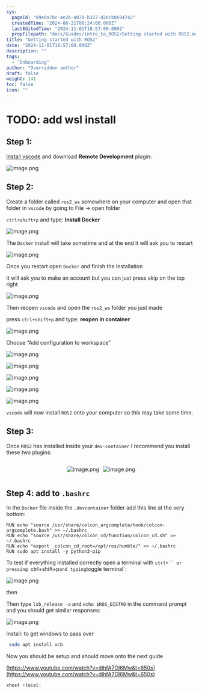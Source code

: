 ```yaml
---
sys:
  pageId: "89e0a78c-4e2b-4070-b327-d28cb0694742"
  createdTime: "2024-08-21T00:24:00.000Z"
  lastEditedTime: "2024-11-01T18:57:00.000Z"
  propFilepath: "docs/Guides/intro_to_ROS2/Getting started with ROS2.md"
title: "Getting started with ROS2"
date: "2024-11-01T18:57:00.000Z"
description: ""
tags:
  - "Onboarding"
author: "Overridden author"
draft: false
weight: 141
toc: false
icon: ""
---
```


# TODO: add wsl install

## Step 1:

[Install vscode](https://code.visualstudio.com/download) and download **Remote Development** plugin:

![image.png](https://prod-files-secure.s3.us-west-2.amazonaws.com/d518164a-d88e-44d1-a4ee-3adb3bd8bce0/efb52993-1881-4a40-b95e-6f020334f022/image.png?X-Amz-Algorithm=AWS4-HMAC-SHA256&X-Amz-Content-Sha256=UNSIGNED-PAYLOAD&X-Amz-Credential=ASIAZI2LB466WV3IMSNG%2F20250222%2Fus-west-2%2Fs3%2Faws4_request&X-Amz-Date=20250222T090709Z&X-Amz-Expires=3600&X-Amz-Security-Token=IQoJb3JpZ2luX2VjEL7%2F%2F%2F%2F%2F%2F%2F%2F%2F%2FwEaCXVzLXdlc3QtMiJIMEYCIQCfNThh47IR23s8%2B%2BW4uQyu9BEy%2F%2FeapZ32HJAWUdAQwQIhAKEChmNq3kKAwAkRy1vsbN2Z267%2F4p%2F4JywfMfSUWE1rKogECOf%2F%2F%2F%2F%2F%2F%2F%2F%2F%2FwEQABoMNjM3NDIzMTgzODA1IgwLI1%2F7aLO0w98dDHQq3AMZo1eAVSx3UzQcOM4hGxQyil8UFuzfba5NsE62K94ockgvIqE%2Bl3QQke0MTLf%2FAPbENYQ4Gd09Z4RgRNfLhAO%2FIJN7QjZsXSCk7%2B3tJNJyVxQdVSA7AgcTbYutroQFT8lw6OS4m%2FQcu84cTTD69O%2B2wtD53aKQmjpYXaq0dqTIJw1UGlrVJpulWIv3EzPXCMtIVkM4yBfs8eEtHxhlsRT%2B%2Fd0WBSKwYFCUkDGr9xig4SOcSNplVxk2YJI4mnntfKOLjOWk9WAN5O6c7WjE3wPYjdYC1BzdC%2FJG0zG7I%2FcXxvSpC%2FfsLPfunw9VomuYDHyd3UVblzCVfqShK44O2iFoc1mgQj%2BWEA%2Fpr8CLL5HxuArMyRrgmdtATeTr952SJZBnw9aG3JBrUrauxL1OAiUF3FQFmiTBMnkPMoweOh0UgB%2BuhiLph7dDm1ctYRk%2BDJ1ziekDrPMyeLq1RpBecnubFYioxpDCmH4tttwDrX9Jp4WPwjp1HP2tHAqR0CqOWJodC6QtbFiS3akpcH4NJ3bRoP1bpDVtij%2FTcliFNsJy6AhcGUVkVRcIJ7TtKRxpwM7Ov2bPaL3Zdbh332sG6jsRpA6BDSH%2FVOC1O6Ot5gGDWoZFZDGt58FvbB%2FY7zCSx%2BW9BjqkAQbJN9c6miTRATpXxAGKw%2BC7%2BQjfMwNH42qMFayZ7pIGHWRirZjEhiakE8OXo%2BItRydUe%2FPvcDjlTBG4bonO1J%2FfyhAAmpgMUrNyMTQTMMcRHyBFTX88u6VTtdAGIy7x9sMY1t4ecOG4jbtLtzU6FmsV03zP8rjakiKFdgnBWD8Ikx4KEwy5qC431ytVa%2FJQU2cdLWHTvGG%2FZ3c6Uxcj25QysSpb&X-Amz-Signature=f7acd7beb8903a985d7875783c11797d7fa9892d2a084f60c1917f92750483c8&X-Amz-SignedHeaders=host&x-id=GetObject)

## Step 2:

Create a folder called `ros2_ws` somewhere on your computer and open that folder in `vscode` by going to File → open folder 

`ctrl+shift+p` and type: **Install Docker**

![image.png](https://prod-files-secure.s3.us-west-2.amazonaws.com/d518164a-d88e-44d1-a4ee-3adb3bd8bce0/2269dc0e-1cd5-47ff-bceb-c04ad9b2eab0/image.png?X-Amz-Algorithm=AWS4-HMAC-SHA256&X-Amz-Content-Sha256=UNSIGNED-PAYLOAD&X-Amz-Credential=ASIAZI2LB466WV3IMSNG%2F20250222%2Fus-west-2%2Fs3%2Faws4_request&X-Amz-Date=20250222T090709Z&X-Amz-Expires=3600&X-Amz-Security-Token=IQoJb3JpZ2luX2VjEL7%2F%2F%2F%2F%2F%2F%2F%2F%2F%2FwEaCXVzLXdlc3QtMiJIMEYCIQCfNThh47IR23s8%2B%2BW4uQyu9BEy%2F%2FeapZ32HJAWUdAQwQIhAKEChmNq3kKAwAkRy1vsbN2Z267%2F4p%2F4JywfMfSUWE1rKogECOf%2F%2F%2F%2F%2F%2F%2F%2F%2F%2FwEQABoMNjM3NDIzMTgzODA1IgwLI1%2F7aLO0w98dDHQq3AMZo1eAVSx3UzQcOM4hGxQyil8UFuzfba5NsE62K94ockgvIqE%2Bl3QQke0MTLf%2FAPbENYQ4Gd09Z4RgRNfLhAO%2FIJN7QjZsXSCk7%2B3tJNJyVxQdVSA7AgcTbYutroQFT8lw6OS4m%2FQcu84cTTD69O%2B2wtD53aKQmjpYXaq0dqTIJw1UGlrVJpulWIv3EzPXCMtIVkM4yBfs8eEtHxhlsRT%2B%2Fd0WBSKwYFCUkDGr9xig4SOcSNplVxk2YJI4mnntfKOLjOWk9WAN5O6c7WjE3wPYjdYC1BzdC%2FJG0zG7I%2FcXxvSpC%2FfsLPfunw9VomuYDHyd3UVblzCVfqShK44O2iFoc1mgQj%2BWEA%2Fpr8CLL5HxuArMyRrgmdtATeTr952SJZBnw9aG3JBrUrauxL1OAiUF3FQFmiTBMnkPMoweOh0UgB%2BuhiLph7dDm1ctYRk%2BDJ1ziekDrPMyeLq1RpBecnubFYioxpDCmH4tttwDrX9Jp4WPwjp1HP2tHAqR0CqOWJodC6QtbFiS3akpcH4NJ3bRoP1bpDVtij%2FTcliFNsJy6AhcGUVkVRcIJ7TtKRxpwM7Ov2bPaL3Zdbh332sG6jsRpA6BDSH%2FVOC1O6Ot5gGDWoZFZDGt58FvbB%2FY7zCSx%2BW9BjqkAQbJN9c6miTRATpXxAGKw%2BC7%2BQjfMwNH42qMFayZ7pIGHWRirZjEhiakE8OXo%2BItRydUe%2FPvcDjlTBG4bonO1J%2FfyhAAmpgMUrNyMTQTMMcRHyBFTX88u6VTtdAGIy7x9sMY1t4ecOG4jbtLtzU6FmsV03zP8rjakiKFdgnBWD8Ikx4KEwy5qC431ytVa%2FJQU2cdLWHTvGG%2FZ3c6Uxcj25QysSpb&X-Amz-Signature=69179225d7125788fbf0415cdc42a56045e70bbc083fed3efdfeba20a41f604c&X-Amz-SignedHeaders=host&x-id=GetObject)

The `Docker` install will take sometime and at the end it will ask you to restart

![image.png](https://prod-files-secure.s3.us-west-2.amazonaws.com/d518164a-d88e-44d1-a4ee-3adb3bd8bce0/ed233f78-be33-4b1f-b89c-9c346c0e961e/image.png?X-Amz-Algorithm=AWS4-HMAC-SHA256&X-Amz-Content-Sha256=UNSIGNED-PAYLOAD&X-Amz-Credential=ASIAZI2LB466WV3IMSNG%2F20250222%2Fus-west-2%2Fs3%2Faws4_request&X-Amz-Date=20250222T090709Z&X-Amz-Expires=3600&X-Amz-Security-Token=IQoJb3JpZ2luX2VjEL7%2F%2F%2F%2F%2F%2F%2F%2F%2F%2FwEaCXVzLXdlc3QtMiJIMEYCIQCfNThh47IR23s8%2B%2BW4uQyu9BEy%2F%2FeapZ32HJAWUdAQwQIhAKEChmNq3kKAwAkRy1vsbN2Z267%2F4p%2F4JywfMfSUWE1rKogECOf%2F%2F%2F%2F%2F%2F%2F%2F%2F%2FwEQABoMNjM3NDIzMTgzODA1IgwLI1%2F7aLO0w98dDHQq3AMZo1eAVSx3UzQcOM4hGxQyil8UFuzfba5NsE62K94ockgvIqE%2Bl3QQke0MTLf%2FAPbENYQ4Gd09Z4RgRNfLhAO%2FIJN7QjZsXSCk7%2B3tJNJyVxQdVSA7AgcTbYutroQFT8lw6OS4m%2FQcu84cTTD69O%2B2wtD53aKQmjpYXaq0dqTIJw1UGlrVJpulWIv3EzPXCMtIVkM4yBfs8eEtHxhlsRT%2B%2Fd0WBSKwYFCUkDGr9xig4SOcSNplVxk2YJI4mnntfKOLjOWk9WAN5O6c7WjE3wPYjdYC1BzdC%2FJG0zG7I%2FcXxvSpC%2FfsLPfunw9VomuYDHyd3UVblzCVfqShK44O2iFoc1mgQj%2BWEA%2Fpr8CLL5HxuArMyRrgmdtATeTr952SJZBnw9aG3JBrUrauxL1OAiUF3FQFmiTBMnkPMoweOh0UgB%2BuhiLph7dDm1ctYRk%2BDJ1ziekDrPMyeLq1RpBecnubFYioxpDCmH4tttwDrX9Jp4WPwjp1HP2tHAqR0CqOWJodC6QtbFiS3akpcH4NJ3bRoP1bpDVtij%2FTcliFNsJy6AhcGUVkVRcIJ7TtKRxpwM7Ov2bPaL3Zdbh332sG6jsRpA6BDSH%2FVOC1O6Ot5gGDWoZFZDGt58FvbB%2FY7zCSx%2BW9BjqkAQbJN9c6miTRATpXxAGKw%2BC7%2BQjfMwNH42qMFayZ7pIGHWRirZjEhiakE8OXo%2BItRydUe%2FPvcDjlTBG4bonO1J%2FfyhAAmpgMUrNyMTQTMMcRHyBFTX88u6VTtdAGIy7x9sMY1t4ecOG4jbtLtzU6FmsV03zP8rjakiKFdgnBWD8Ikx4KEwy5qC431ytVa%2FJQU2cdLWHTvGG%2FZ3c6Uxcj25QysSpb&X-Amz-Signature=71314df6ffda93b1b4e8bf2bf29582a807e23ee0a597d40014636ff64cab1c87&X-Amz-SignedHeaders=host&x-id=GetObject)

Once you restart open `Docker` and finish the installation

It will ask you to make an account but you can just press skip on the top right

![image.png](https://prod-files-secure.s3.us-west-2.amazonaws.com/d518164a-d88e-44d1-a4ee-3adb3bd8bce0/21010ad9-1659-4fd9-9f59-9932a09b2a3d/image.png?X-Amz-Algorithm=AWS4-HMAC-SHA256&X-Amz-Content-Sha256=UNSIGNED-PAYLOAD&X-Amz-Credential=ASIAZI2LB466WV3IMSNG%2F20250222%2Fus-west-2%2Fs3%2Faws4_request&X-Amz-Date=20250222T090709Z&X-Amz-Expires=3600&X-Amz-Security-Token=IQoJb3JpZ2luX2VjEL7%2F%2F%2F%2F%2F%2F%2F%2F%2F%2FwEaCXVzLXdlc3QtMiJIMEYCIQCfNThh47IR23s8%2B%2BW4uQyu9BEy%2F%2FeapZ32HJAWUdAQwQIhAKEChmNq3kKAwAkRy1vsbN2Z267%2F4p%2F4JywfMfSUWE1rKogECOf%2F%2F%2F%2F%2F%2F%2F%2F%2F%2FwEQABoMNjM3NDIzMTgzODA1IgwLI1%2F7aLO0w98dDHQq3AMZo1eAVSx3UzQcOM4hGxQyil8UFuzfba5NsE62K94ockgvIqE%2Bl3QQke0MTLf%2FAPbENYQ4Gd09Z4RgRNfLhAO%2FIJN7QjZsXSCk7%2B3tJNJyVxQdVSA7AgcTbYutroQFT8lw6OS4m%2FQcu84cTTD69O%2B2wtD53aKQmjpYXaq0dqTIJw1UGlrVJpulWIv3EzPXCMtIVkM4yBfs8eEtHxhlsRT%2B%2Fd0WBSKwYFCUkDGr9xig4SOcSNplVxk2YJI4mnntfKOLjOWk9WAN5O6c7WjE3wPYjdYC1BzdC%2FJG0zG7I%2FcXxvSpC%2FfsLPfunw9VomuYDHyd3UVblzCVfqShK44O2iFoc1mgQj%2BWEA%2Fpr8CLL5HxuArMyRrgmdtATeTr952SJZBnw9aG3JBrUrauxL1OAiUF3FQFmiTBMnkPMoweOh0UgB%2BuhiLph7dDm1ctYRk%2BDJ1ziekDrPMyeLq1RpBecnubFYioxpDCmH4tttwDrX9Jp4WPwjp1HP2tHAqR0CqOWJodC6QtbFiS3akpcH4NJ3bRoP1bpDVtij%2FTcliFNsJy6AhcGUVkVRcIJ7TtKRxpwM7Ov2bPaL3Zdbh332sG6jsRpA6BDSH%2FVOC1O6Ot5gGDWoZFZDGt58FvbB%2FY7zCSx%2BW9BjqkAQbJN9c6miTRATpXxAGKw%2BC7%2BQjfMwNH42qMFayZ7pIGHWRirZjEhiakE8OXo%2BItRydUe%2FPvcDjlTBG4bonO1J%2FfyhAAmpgMUrNyMTQTMMcRHyBFTX88u6VTtdAGIy7x9sMY1t4ecOG4jbtLtzU6FmsV03zP8rjakiKFdgnBWD8Ikx4KEwy5qC431ytVa%2FJQU2cdLWHTvGG%2FZ3c6Uxcj25QysSpb&X-Amz-Signature=39ff3aff542f7f680a8a6863dee0ecca4a2b16afb6973403d30b4c720be98ca1&X-Amz-SignedHeaders=host&x-id=GetObject)

Then reopen `vscode` and open the `ros2_ws` folder you just made

press `ctrl+shift+p` and type: **reopen in container**

![image.png](https://prod-files-secure.s3.us-west-2.amazonaws.com/d518164a-d88e-44d1-a4ee-3adb3bd8bce0/4e93b8c2-41ad-488c-8095-c74205196118/image.png?X-Amz-Algorithm=AWS4-HMAC-SHA256&X-Amz-Content-Sha256=UNSIGNED-PAYLOAD&X-Amz-Credential=ASIAZI2LB466WV3IMSNG%2F20250222%2Fus-west-2%2Fs3%2Faws4_request&X-Amz-Date=20250222T090709Z&X-Amz-Expires=3600&X-Amz-Security-Token=IQoJb3JpZ2luX2VjEL7%2F%2F%2F%2F%2F%2F%2F%2F%2F%2FwEaCXVzLXdlc3QtMiJIMEYCIQCfNThh47IR23s8%2B%2BW4uQyu9BEy%2F%2FeapZ32HJAWUdAQwQIhAKEChmNq3kKAwAkRy1vsbN2Z267%2F4p%2F4JywfMfSUWE1rKogECOf%2F%2F%2F%2F%2F%2F%2F%2F%2F%2FwEQABoMNjM3NDIzMTgzODA1IgwLI1%2F7aLO0w98dDHQq3AMZo1eAVSx3UzQcOM4hGxQyil8UFuzfba5NsE62K94ockgvIqE%2Bl3QQke0MTLf%2FAPbENYQ4Gd09Z4RgRNfLhAO%2FIJN7QjZsXSCk7%2B3tJNJyVxQdVSA7AgcTbYutroQFT8lw6OS4m%2FQcu84cTTD69O%2B2wtD53aKQmjpYXaq0dqTIJw1UGlrVJpulWIv3EzPXCMtIVkM4yBfs8eEtHxhlsRT%2B%2Fd0WBSKwYFCUkDGr9xig4SOcSNplVxk2YJI4mnntfKOLjOWk9WAN5O6c7WjE3wPYjdYC1BzdC%2FJG0zG7I%2FcXxvSpC%2FfsLPfunw9VomuYDHyd3UVblzCVfqShK44O2iFoc1mgQj%2BWEA%2Fpr8CLL5HxuArMyRrgmdtATeTr952SJZBnw9aG3JBrUrauxL1OAiUF3FQFmiTBMnkPMoweOh0UgB%2BuhiLph7dDm1ctYRk%2BDJ1ziekDrPMyeLq1RpBecnubFYioxpDCmH4tttwDrX9Jp4WPwjp1HP2tHAqR0CqOWJodC6QtbFiS3akpcH4NJ3bRoP1bpDVtij%2FTcliFNsJy6AhcGUVkVRcIJ7TtKRxpwM7Ov2bPaL3Zdbh332sG6jsRpA6BDSH%2FVOC1O6Ot5gGDWoZFZDGt58FvbB%2FY7zCSx%2BW9BjqkAQbJN9c6miTRATpXxAGKw%2BC7%2BQjfMwNH42qMFayZ7pIGHWRirZjEhiakE8OXo%2BItRydUe%2FPvcDjlTBG4bonO1J%2FfyhAAmpgMUrNyMTQTMMcRHyBFTX88u6VTtdAGIy7x9sMY1t4ecOG4jbtLtzU6FmsV03zP8rjakiKFdgnBWD8Ikx4KEwy5qC431ytVa%2FJQU2cdLWHTvGG%2FZ3c6Uxcj25QysSpb&X-Amz-Signature=d62ccd18a6d86453f624f600f2c46c9a331dc21031767447a12c2165994892a2&X-Amz-SignedHeaders=host&x-id=GetObject)

Choose “Add configuration to workspace”

![image.png](https://prod-files-secure.s3.us-west-2.amazonaws.com/d518164a-d88e-44d1-a4ee-3adb3bd8bce0/9560b282-5060-4989-ba37-97e7b2c22476/image.png?X-Amz-Algorithm=AWS4-HMAC-SHA256&X-Amz-Content-Sha256=UNSIGNED-PAYLOAD&X-Amz-Credential=ASIAZI2LB466WV3IMSNG%2F20250222%2Fus-west-2%2Fs3%2Faws4_request&X-Amz-Date=20250222T090709Z&X-Amz-Expires=3600&X-Amz-Security-Token=IQoJb3JpZ2luX2VjEL7%2F%2F%2F%2F%2F%2F%2F%2F%2F%2FwEaCXVzLXdlc3QtMiJIMEYCIQCfNThh47IR23s8%2B%2BW4uQyu9BEy%2F%2FeapZ32HJAWUdAQwQIhAKEChmNq3kKAwAkRy1vsbN2Z267%2F4p%2F4JywfMfSUWE1rKogECOf%2F%2F%2F%2F%2F%2F%2F%2F%2F%2FwEQABoMNjM3NDIzMTgzODA1IgwLI1%2F7aLO0w98dDHQq3AMZo1eAVSx3UzQcOM4hGxQyil8UFuzfba5NsE62K94ockgvIqE%2Bl3QQke0MTLf%2FAPbENYQ4Gd09Z4RgRNfLhAO%2FIJN7QjZsXSCk7%2B3tJNJyVxQdVSA7AgcTbYutroQFT8lw6OS4m%2FQcu84cTTD69O%2B2wtD53aKQmjpYXaq0dqTIJw1UGlrVJpulWIv3EzPXCMtIVkM4yBfs8eEtHxhlsRT%2B%2Fd0WBSKwYFCUkDGr9xig4SOcSNplVxk2YJI4mnntfKOLjOWk9WAN5O6c7WjE3wPYjdYC1BzdC%2FJG0zG7I%2FcXxvSpC%2FfsLPfunw9VomuYDHyd3UVblzCVfqShK44O2iFoc1mgQj%2BWEA%2Fpr8CLL5HxuArMyRrgmdtATeTr952SJZBnw9aG3JBrUrauxL1OAiUF3FQFmiTBMnkPMoweOh0UgB%2BuhiLph7dDm1ctYRk%2BDJ1ziekDrPMyeLq1RpBecnubFYioxpDCmH4tttwDrX9Jp4WPwjp1HP2tHAqR0CqOWJodC6QtbFiS3akpcH4NJ3bRoP1bpDVtij%2FTcliFNsJy6AhcGUVkVRcIJ7TtKRxpwM7Ov2bPaL3Zdbh332sG6jsRpA6BDSH%2FVOC1O6Ot5gGDWoZFZDGt58FvbB%2FY7zCSx%2BW9BjqkAQbJN9c6miTRATpXxAGKw%2BC7%2BQjfMwNH42qMFayZ7pIGHWRirZjEhiakE8OXo%2BItRydUe%2FPvcDjlTBG4bonO1J%2FfyhAAmpgMUrNyMTQTMMcRHyBFTX88u6VTtdAGIy7x9sMY1t4ecOG4jbtLtzU6FmsV03zP8rjakiKFdgnBWD8Ikx4KEwy5qC431ytVa%2FJQU2cdLWHTvGG%2FZ3c6Uxcj25QysSpb&X-Amz-Signature=b55d95788906bf211b4aa1a69b82afd9b29f31abb703e5d4bcbb1beeb01fa46a&X-Amz-SignedHeaders=host&x-id=GetObject)

![image.png](https://prod-files-secure.s3.us-west-2.amazonaws.com/d518164a-d88e-44d1-a4ee-3adb3bd8bce0/2ee63f81-886b-48e8-a553-dc6e5eac99e4/image.png?X-Amz-Algorithm=AWS4-HMAC-SHA256&X-Amz-Content-Sha256=UNSIGNED-PAYLOAD&X-Amz-Credential=ASIAZI2LB466WV3IMSNG%2F20250222%2Fus-west-2%2Fs3%2Faws4_request&X-Amz-Date=20250222T090709Z&X-Amz-Expires=3600&X-Amz-Security-Token=IQoJb3JpZ2luX2VjEL7%2F%2F%2F%2F%2F%2F%2F%2F%2F%2FwEaCXVzLXdlc3QtMiJIMEYCIQCfNThh47IR23s8%2B%2BW4uQyu9BEy%2F%2FeapZ32HJAWUdAQwQIhAKEChmNq3kKAwAkRy1vsbN2Z267%2F4p%2F4JywfMfSUWE1rKogECOf%2F%2F%2F%2F%2F%2F%2F%2F%2F%2FwEQABoMNjM3NDIzMTgzODA1IgwLI1%2F7aLO0w98dDHQq3AMZo1eAVSx3UzQcOM4hGxQyil8UFuzfba5NsE62K94ockgvIqE%2Bl3QQke0MTLf%2FAPbENYQ4Gd09Z4RgRNfLhAO%2FIJN7QjZsXSCk7%2B3tJNJyVxQdVSA7AgcTbYutroQFT8lw6OS4m%2FQcu84cTTD69O%2B2wtD53aKQmjpYXaq0dqTIJw1UGlrVJpulWIv3EzPXCMtIVkM4yBfs8eEtHxhlsRT%2B%2Fd0WBSKwYFCUkDGr9xig4SOcSNplVxk2YJI4mnntfKOLjOWk9WAN5O6c7WjE3wPYjdYC1BzdC%2FJG0zG7I%2FcXxvSpC%2FfsLPfunw9VomuYDHyd3UVblzCVfqShK44O2iFoc1mgQj%2BWEA%2Fpr8CLL5HxuArMyRrgmdtATeTr952SJZBnw9aG3JBrUrauxL1OAiUF3FQFmiTBMnkPMoweOh0UgB%2BuhiLph7dDm1ctYRk%2BDJ1ziekDrPMyeLq1RpBecnubFYioxpDCmH4tttwDrX9Jp4WPwjp1HP2tHAqR0CqOWJodC6QtbFiS3akpcH4NJ3bRoP1bpDVtij%2FTcliFNsJy6AhcGUVkVRcIJ7TtKRxpwM7Ov2bPaL3Zdbh332sG6jsRpA6BDSH%2FVOC1O6Ot5gGDWoZFZDGt58FvbB%2FY7zCSx%2BW9BjqkAQbJN9c6miTRATpXxAGKw%2BC7%2BQjfMwNH42qMFayZ7pIGHWRirZjEhiakE8OXo%2BItRydUe%2FPvcDjlTBG4bonO1J%2FfyhAAmpgMUrNyMTQTMMcRHyBFTX88u6VTtdAGIy7x9sMY1t4ecOG4jbtLtzU6FmsV03zP8rjakiKFdgnBWD8Ikx4KEwy5qC431ytVa%2FJQU2cdLWHTvGG%2FZ3c6Uxcj25QysSpb&X-Amz-Signature=d584e3d2e5fd60910014e477c0a3d9e55556fa8994d1498312bf1862520ddc70&X-Amz-SignedHeaders=host&x-id=GetObject)

![image.png](https://prod-files-secure.s3.us-west-2.amazonaws.com/d518164a-d88e-44d1-a4ee-3adb3bd8bce0/ae1580b2-b048-407e-aed9-b584224a7a04/image.png?X-Amz-Algorithm=AWS4-HMAC-SHA256&X-Amz-Content-Sha256=UNSIGNED-PAYLOAD&X-Amz-Credential=ASIAZI2LB466WV3IMSNG%2F20250222%2Fus-west-2%2Fs3%2Faws4_request&X-Amz-Date=20250222T090709Z&X-Amz-Expires=3600&X-Amz-Security-Token=IQoJb3JpZ2luX2VjEL7%2F%2F%2F%2F%2F%2F%2F%2F%2F%2FwEaCXVzLXdlc3QtMiJIMEYCIQCfNThh47IR23s8%2B%2BW4uQyu9BEy%2F%2FeapZ32HJAWUdAQwQIhAKEChmNq3kKAwAkRy1vsbN2Z267%2F4p%2F4JywfMfSUWE1rKogECOf%2F%2F%2F%2F%2F%2F%2F%2F%2F%2FwEQABoMNjM3NDIzMTgzODA1IgwLI1%2F7aLO0w98dDHQq3AMZo1eAVSx3UzQcOM4hGxQyil8UFuzfba5NsE62K94ockgvIqE%2Bl3QQke0MTLf%2FAPbENYQ4Gd09Z4RgRNfLhAO%2FIJN7QjZsXSCk7%2B3tJNJyVxQdVSA7AgcTbYutroQFT8lw6OS4m%2FQcu84cTTD69O%2B2wtD53aKQmjpYXaq0dqTIJw1UGlrVJpulWIv3EzPXCMtIVkM4yBfs8eEtHxhlsRT%2B%2Fd0WBSKwYFCUkDGr9xig4SOcSNplVxk2YJI4mnntfKOLjOWk9WAN5O6c7WjE3wPYjdYC1BzdC%2FJG0zG7I%2FcXxvSpC%2FfsLPfunw9VomuYDHyd3UVblzCVfqShK44O2iFoc1mgQj%2BWEA%2Fpr8CLL5HxuArMyRrgmdtATeTr952SJZBnw9aG3JBrUrauxL1OAiUF3FQFmiTBMnkPMoweOh0UgB%2BuhiLph7dDm1ctYRk%2BDJ1ziekDrPMyeLq1RpBecnubFYioxpDCmH4tttwDrX9Jp4WPwjp1HP2tHAqR0CqOWJodC6QtbFiS3akpcH4NJ3bRoP1bpDVtij%2FTcliFNsJy6AhcGUVkVRcIJ7TtKRxpwM7Ov2bPaL3Zdbh332sG6jsRpA6BDSH%2FVOC1O6Ot5gGDWoZFZDGt58FvbB%2FY7zCSx%2BW9BjqkAQbJN9c6miTRATpXxAGKw%2BC7%2BQjfMwNH42qMFayZ7pIGHWRirZjEhiakE8OXo%2BItRydUe%2FPvcDjlTBG4bonO1J%2FfyhAAmpgMUrNyMTQTMMcRHyBFTX88u6VTtdAGIy7x9sMY1t4ecOG4jbtLtzU6FmsV03zP8rjakiKFdgnBWD8Ikx4KEwy5qC431ytVa%2FJQU2cdLWHTvGG%2FZ3c6Uxcj25QysSpb&X-Amz-Signature=dfbbdf0eae07d8f833c157004636303b114d351a9256efa1ca4d54314757d2dd&X-Amz-SignedHeaders=host&x-id=GetObject)

![image.png](https://prod-files-secure.s3.us-west-2.amazonaws.com/d518164a-d88e-44d1-a4ee-3adb3bd8bce0/53255b28-f75e-430f-b9e3-c0ac8577e42b/image.png?X-Amz-Algorithm=AWS4-HMAC-SHA256&X-Amz-Content-Sha256=UNSIGNED-PAYLOAD&X-Amz-Credential=ASIAZI2LB466WV3IMSNG%2F20250222%2Fus-west-2%2Fs3%2Faws4_request&X-Amz-Date=20250222T090709Z&X-Amz-Expires=3600&X-Amz-Security-Token=IQoJb3JpZ2luX2VjEL7%2F%2F%2F%2F%2F%2F%2F%2F%2F%2FwEaCXVzLXdlc3QtMiJIMEYCIQCfNThh47IR23s8%2B%2BW4uQyu9BEy%2F%2FeapZ32HJAWUdAQwQIhAKEChmNq3kKAwAkRy1vsbN2Z267%2F4p%2F4JywfMfSUWE1rKogECOf%2F%2F%2F%2F%2F%2F%2F%2F%2F%2FwEQABoMNjM3NDIzMTgzODA1IgwLI1%2F7aLO0w98dDHQq3AMZo1eAVSx3UzQcOM4hGxQyil8UFuzfba5NsE62K94ockgvIqE%2Bl3QQke0MTLf%2FAPbENYQ4Gd09Z4RgRNfLhAO%2FIJN7QjZsXSCk7%2B3tJNJyVxQdVSA7AgcTbYutroQFT8lw6OS4m%2FQcu84cTTD69O%2B2wtD53aKQmjpYXaq0dqTIJw1UGlrVJpulWIv3EzPXCMtIVkM4yBfs8eEtHxhlsRT%2B%2Fd0WBSKwYFCUkDGr9xig4SOcSNplVxk2YJI4mnntfKOLjOWk9WAN5O6c7WjE3wPYjdYC1BzdC%2FJG0zG7I%2FcXxvSpC%2FfsLPfunw9VomuYDHyd3UVblzCVfqShK44O2iFoc1mgQj%2BWEA%2Fpr8CLL5HxuArMyRrgmdtATeTr952SJZBnw9aG3JBrUrauxL1OAiUF3FQFmiTBMnkPMoweOh0UgB%2BuhiLph7dDm1ctYRk%2BDJ1ziekDrPMyeLq1RpBecnubFYioxpDCmH4tttwDrX9Jp4WPwjp1HP2tHAqR0CqOWJodC6QtbFiS3akpcH4NJ3bRoP1bpDVtij%2FTcliFNsJy6AhcGUVkVRcIJ7TtKRxpwM7Ov2bPaL3Zdbh332sG6jsRpA6BDSH%2FVOC1O6Ot5gGDWoZFZDGt58FvbB%2FY7zCSx%2BW9BjqkAQbJN9c6miTRATpXxAGKw%2BC7%2BQjfMwNH42qMFayZ7pIGHWRirZjEhiakE8OXo%2BItRydUe%2FPvcDjlTBG4bonO1J%2FfyhAAmpgMUrNyMTQTMMcRHyBFTX88u6VTtdAGIy7x9sMY1t4ecOG4jbtLtzU6FmsV03zP8rjakiKFdgnBWD8Ikx4KEwy5qC431ytVa%2FJQU2cdLWHTvGG%2FZ3c6Uxcj25QysSpb&X-Amz-Signature=43e2a2d1558aac462a9eef6e911b84a5e324dd6493d7047d527039ecc620e9bc&X-Amz-SignedHeaders=host&x-id=GetObject)

![image.png](https://prod-files-secure.s3.us-west-2.amazonaws.com/d518164a-d88e-44d1-a4ee-3adb3bd8bce0/7c562767-5af9-4ffb-97d1-327bcdf4ee00/image.png?X-Amz-Algorithm=AWS4-HMAC-SHA256&X-Amz-Content-Sha256=UNSIGNED-PAYLOAD&X-Amz-Credential=ASIAZI2LB466WV3IMSNG%2F20250222%2Fus-west-2%2Fs3%2Faws4_request&X-Amz-Date=20250222T090709Z&X-Amz-Expires=3600&X-Amz-Security-Token=IQoJb3JpZ2luX2VjEL7%2F%2F%2F%2F%2F%2F%2F%2F%2F%2FwEaCXVzLXdlc3QtMiJIMEYCIQCfNThh47IR23s8%2B%2BW4uQyu9BEy%2F%2FeapZ32HJAWUdAQwQIhAKEChmNq3kKAwAkRy1vsbN2Z267%2F4p%2F4JywfMfSUWE1rKogECOf%2F%2F%2F%2F%2F%2F%2F%2F%2F%2FwEQABoMNjM3NDIzMTgzODA1IgwLI1%2F7aLO0w98dDHQq3AMZo1eAVSx3UzQcOM4hGxQyil8UFuzfba5NsE62K94ockgvIqE%2Bl3QQke0MTLf%2FAPbENYQ4Gd09Z4RgRNfLhAO%2FIJN7QjZsXSCk7%2B3tJNJyVxQdVSA7AgcTbYutroQFT8lw6OS4m%2FQcu84cTTD69O%2B2wtD53aKQmjpYXaq0dqTIJw1UGlrVJpulWIv3EzPXCMtIVkM4yBfs8eEtHxhlsRT%2B%2Fd0WBSKwYFCUkDGr9xig4SOcSNplVxk2YJI4mnntfKOLjOWk9WAN5O6c7WjE3wPYjdYC1BzdC%2FJG0zG7I%2FcXxvSpC%2FfsLPfunw9VomuYDHyd3UVblzCVfqShK44O2iFoc1mgQj%2BWEA%2Fpr8CLL5HxuArMyRrgmdtATeTr952SJZBnw9aG3JBrUrauxL1OAiUF3FQFmiTBMnkPMoweOh0UgB%2BuhiLph7dDm1ctYRk%2BDJ1ziekDrPMyeLq1RpBecnubFYioxpDCmH4tttwDrX9Jp4WPwjp1HP2tHAqR0CqOWJodC6QtbFiS3akpcH4NJ3bRoP1bpDVtij%2FTcliFNsJy6AhcGUVkVRcIJ7TtKRxpwM7Ov2bPaL3Zdbh332sG6jsRpA6BDSH%2FVOC1O6Ot5gGDWoZFZDGt58FvbB%2FY7zCSx%2BW9BjqkAQbJN9c6miTRATpXxAGKw%2BC7%2BQjfMwNH42qMFayZ7pIGHWRirZjEhiakE8OXo%2BItRydUe%2FPvcDjlTBG4bonO1J%2FfyhAAmpgMUrNyMTQTMMcRHyBFTX88u6VTtdAGIy7x9sMY1t4ecOG4jbtLtzU6FmsV03zP8rjakiKFdgnBWD8Ikx4KEwy5qC431ytVa%2FJQU2cdLWHTvGG%2FZ3c6Uxcj25QysSpb&X-Amz-Signature=db4f0c6be6b8d850f552ac31266c5f653c29e299d9689b073784a4f28718088c&X-Amz-SignedHeaders=host&x-id=GetObject)

`vscode` will now install `ROS2` onto your computer so this may take some time.

## Step 3:

Once `ROS2` has installed inside your `dev-container` I recommend you install these two plugins:

<div style="display: flex;flex-direction: row; column-gap:10px; max-width: 630px;justify-content: center;">
<div>

![image.png](https://prod-files-secure.s3.us-west-2.amazonaws.com/d518164a-d88e-44d1-a4ee-3adb3bd8bce0/3fc3d550-5a54-4ba1-ba6b-faa01cdb7369/image.png?X-Amz-Algorithm=AWS4-HMAC-SHA256&X-Amz-Content-Sha256=UNSIGNED-PAYLOAD&X-Amz-Credential=ASIAZI2LB466VI5ORX2R%2F20250222%2Fus-west-2%2Fs3%2Faws4_request&X-Amz-Date=20250222T090711Z&X-Amz-Expires=3600&X-Amz-Security-Token=IQoJb3JpZ2luX2VjEL7%2F%2F%2F%2F%2F%2F%2F%2F%2F%2FwEaCXVzLXdlc3QtMiJIMEYCIQD1dd6l1ZnqL6rLsbrsK36JS7srOyedUGIdwVNWQs1NRQIhAPItyvkshW%2FbgUMajwpiklo%2BAfWYzNk%2BJXgS1vEw2XwWKogECOf%2F%2F%2F%2F%2F%2F%2F%2F%2F%2FwEQABoMNjM3NDIzMTgzODA1IgyeBkPOReerBmd%2FGGUq3ANjGhzA4edfrMcJrOoOTRtP5DuLntb56MY55saE2vgYe6YAdXNHqvDOo77W%2FavTlkTVLC5cP5KeBwlmjv7DwPEpdISRN0tgAb5uzXPf4jA6219Bg%2BMzmdKH2nkUW89i1jKP2OBZ3YdwoE7LTkKVYHgLA7gYYflGmdEIje%2FajyuU7TJPPXz9YHMG3pMg6Q8MXTRB1P6pA8lzPhuENDC3SBLBLqKHW%2FkKmZKNZtTWKxDUfpYg269DLmZQmFt5pmJW4noQVnF5DGPtE4Jx2gdt%2Bu7ixbCvBIWVsXSbobPz0KzSP1FKHflFxK1wMnJOxZwlxBvmcplLl23Q7wBHXcI9FjmKpeBQj7RWNm4RT%2Fqe1%2FO4G6yOUiRJeV3%2BnrW8D17zQyW5rAq%2B9hYuCN0Ally7Nt0ihB7EXVfrVSM5DxVlCGLo%2BXIA%2B56gUM6NT52JPqcrYZFyQJ2KVRjtjtrePicKUP3DUnPsJVk7f8Mxc6yL2cG1jHzspYx29FXIum8h%2B7qYYRcAY%2FpebPPNNkFXhSpSAWKwwAq4xPDbMlobsC8eW1yNnn7Ty53cch6fstzwD66jtpHe%2FsCMR7wijW04nOLi7wdxwGhV9UEu17XCHAyHCmUj3KEhaJE3tQF4Am9blDCP1uW9BjqkAS3n7N1d%2B2AdgTFUIBhyakVXi1DLBqKYYBOw0ebw4cd2%2FkOxMzoLkH4Gw%2FJQ%2FJdM4EgqYAYaHUjpXCMdxxTSRhX5aL9pjYrumG7GYJ6RK1UsvCjaoasiNe%2BigOBUmmCPLCDyjU7LogMrlPyT0MMW3qNR5ZpAXtSsU7EfjK8rSE4xc%2BzoqRWeEaWKsJmlO91pxHyRobFlYr6%2FpRdu%2B0SYN69%2FjWnX&X-Amz-Signature=73307bfe1a46dde51b863e61919e678d932a8e523e945e8f64f83bab9257e5af&X-Amz-SignedHeaders=host&x-id=GetObject)

</div>
<div>

![image.png](https://prod-files-secure.s3.us-west-2.amazonaws.com/d518164a-d88e-44d1-a4ee-3adb3bd8bce0/d994cc66-13c2-4093-a5a3-f84cf4601a82/image.png?X-Amz-Algorithm=AWS4-HMAC-SHA256&X-Amz-Content-Sha256=UNSIGNED-PAYLOAD&X-Amz-Credential=ASIAZI2LB466SQME726Z%2F20250222%2Fus-west-2%2Fs3%2Faws4_request&X-Amz-Date=20250222T090711Z&X-Amz-Expires=3600&X-Amz-Security-Token=IQoJb3JpZ2luX2VjEL7%2F%2F%2F%2F%2F%2F%2F%2F%2F%2FwEaCXVzLXdlc3QtMiJHMEUCIQDLnVfvvBqP%2FXh4etHNcHX5k%2B0MHy71o4TqwzCU9NOPjAIgSX9zxjp8R9PHVN9QuwUIWIv0jMZCYnfjNgYMByjI%2BAQqiAQI5%2F%2F%2F%2F%2F%2F%2F%2F%2F%2F%2FARAAGgw2Mzc0MjMxODM4MDUiDPckCAyGrzVM4FOccCrcA4qzeZsTHD3oFXIs0CY0V1YIoyK92nlTdq1eXjvKXl2GSS54GYZtkEx2D5MnYUUc%2BJTEvc%2Frq4rRiOFW%2FKKLdXKkhlKu9tN5u5whbF4CS0DBTcyvwkexNrwEaULiS36lgV7YSLOWtePFfa864k78zEPT3x6JXfULx42uhoPTk4CJxF20oSrFmqVOMtt97Sp2wfGXC8VwxQvPuIh3QF4sVPhmUcFU2thNbGCzJskXHBPB1pdhwM7fEgdnP%2FB9Z6eZe5vHnuOnUvcH9GiD1TbZLkP4W7nmHAiJvxTHEE3KWpxjV5Srj7zQah8EJGnXqw%2F505boDJK00LZ2nAEQUAafb1ppoKxdzd2qemRdFMF%2FnH8ezlP9OzBTqEmQ%2FXlDGTl1QSnT9q4DkOBOqztIJaFi6xfswNWp8cGN%2FrXF12H1mVB%2B1NMbWf9xBfqmjPyk450tEDdBlxERE%2BMzqawEgrfbw078L8iCzw0FNn8asxL3UJTHznHjtCjfLSlMF%2F9zG4VC7mISWtsI%2F60sRfuoyQ2uDgJCu8%2BNCMsZPEjrhZaca3%2BBnf6voNjhUUVL5pGLa0gBUwhwoCUfMzWiycqwQOR9e9lAN2eavaWcZmCxK73TCnDTJFUXQ1Z9086Ilp2YMLrH5b0GOqUBpUZQb3dU%2BvcuYjD9p2No3bV1R%2BFiYIziNvuwzB3Jwmh7SFYjIJcilZ60v3Y3hx1%2FA2z0lL5vmznWpxd5wLRxqAoKbuFYS8zw5Elr3sjMfap6WxEMXqtpDISQuMCTp3ACHCF%2FMYnCaTV71x3sZSJO1Xq37itDs9tBUW65dNj76s4Ajt2EiFvpMdHb%2B6JfMoJM%2FweFD%2Fktz96k0657OzrDVN13%2B%2BWd&X-Amz-Signature=6be6902781a18ce1195c07b5e2c57b72c5698bee0cba92d3870d517953b60e59&X-Amz-SignedHeaders=host&x-id=GetObject)

</div>
</div>

## Step 4: add to `.bashrc`

In the `Docker` file inside the `.devcontainer` folder add this line at the very bottom: 

```docker
RUN echo "source /usr/share/colcon_argcomplete/hook/colcon-argcomplete.bash" >> ~/.bashrc
RUN echo "source /usr/share/colcon_cd/function/colcon_cd.sh" >> ~/.bashrc
RUN echo "export _colcon_cd_root=/opt/ros/humble/" >> ~/.bashrc
RUN sudo apt install -y python3-pip 
```

To test if everything installed correctly open a terminal with `ctrl+`` or pressing `ctrl+shift+p` and typing `toggle terminal`:

![image.png](https://prod-files-secure.s3.us-west-2.amazonaws.com/d518164a-d88e-44d1-a4ee-3adb3bd8bce0/6a4943d8-b04e-4c02-9a58-775f3384d1a5/image.png?X-Amz-Algorithm=AWS4-HMAC-SHA256&X-Amz-Content-Sha256=UNSIGNED-PAYLOAD&X-Amz-Credential=ASIAZI2LB466WV3IMSNG%2F20250222%2Fus-west-2%2Fs3%2Faws4_request&X-Amz-Date=20250222T090709Z&X-Amz-Expires=3600&X-Amz-Security-Token=IQoJb3JpZ2luX2VjEL7%2F%2F%2F%2F%2F%2F%2F%2F%2F%2FwEaCXVzLXdlc3QtMiJIMEYCIQCfNThh47IR23s8%2B%2BW4uQyu9BEy%2F%2FeapZ32HJAWUdAQwQIhAKEChmNq3kKAwAkRy1vsbN2Z267%2F4p%2F4JywfMfSUWE1rKogECOf%2F%2F%2F%2F%2F%2F%2F%2F%2F%2FwEQABoMNjM3NDIzMTgzODA1IgwLI1%2F7aLO0w98dDHQq3AMZo1eAVSx3UzQcOM4hGxQyil8UFuzfba5NsE62K94ockgvIqE%2Bl3QQke0MTLf%2FAPbENYQ4Gd09Z4RgRNfLhAO%2FIJN7QjZsXSCk7%2B3tJNJyVxQdVSA7AgcTbYutroQFT8lw6OS4m%2FQcu84cTTD69O%2B2wtD53aKQmjpYXaq0dqTIJw1UGlrVJpulWIv3EzPXCMtIVkM4yBfs8eEtHxhlsRT%2B%2Fd0WBSKwYFCUkDGr9xig4SOcSNplVxk2YJI4mnntfKOLjOWk9WAN5O6c7WjE3wPYjdYC1BzdC%2FJG0zG7I%2FcXxvSpC%2FfsLPfunw9VomuYDHyd3UVblzCVfqShK44O2iFoc1mgQj%2BWEA%2Fpr8CLL5HxuArMyRrgmdtATeTr952SJZBnw9aG3JBrUrauxL1OAiUF3FQFmiTBMnkPMoweOh0UgB%2BuhiLph7dDm1ctYRk%2BDJ1ziekDrPMyeLq1RpBecnubFYioxpDCmH4tttwDrX9Jp4WPwjp1HP2tHAqR0CqOWJodC6QtbFiS3akpcH4NJ3bRoP1bpDVtij%2FTcliFNsJy6AhcGUVkVRcIJ7TtKRxpwM7Ov2bPaL3Zdbh332sG6jsRpA6BDSH%2FVOC1O6Ot5gGDWoZFZDGt58FvbB%2FY7zCSx%2BW9BjqkAQbJN9c6miTRATpXxAGKw%2BC7%2BQjfMwNH42qMFayZ7pIGHWRirZjEhiakE8OXo%2BItRydUe%2FPvcDjlTBG4bonO1J%2FfyhAAmpgMUrNyMTQTMMcRHyBFTX88u6VTtdAGIy7x9sMY1t4ecOG4jbtLtzU6FmsV03zP8rjakiKFdgnBWD8Ikx4KEwy5qC431ytVa%2FJQU2cdLWHTvGG%2FZ3c6Uxcj25QysSpb&X-Amz-Signature=d768edc38a57d3c7220c7d683bd6434049c7fb89bb8fadea87b2ebbc81c4510d&X-Amz-SignedHeaders=host&x-id=GetObject)

then 

Then type `lsb_release -a` and `echo $ROS_DISTRO` in the command prompt and you should get similar responses:

![image.png](https://prod-files-secure.s3.us-west-2.amazonaws.com/d518164a-d88e-44d1-a4ee-3adb3bd8bce0/3e635dec-a805-4e85-8b9e-d000e5b71a4e/image.png?X-Amz-Algorithm=AWS4-HMAC-SHA256&X-Amz-Content-Sha256=UNSIGNED-PAYLOAD&X-Amz-Credential=ASIAZI2LB466WV3IMSNG%2F20250222%2Fus-west-2%2Fs3%2Faws4_request&X-Amz-Date=20250222T090709Z&X-Amz-Expires=3600&X-Amz-Security-Token=IQoJb3JpZ2luX2VjEL7%2F%2F%2F%2F%2F%2F%2F%2F%2F%2FwEaCXVzLXdlc3QtMiJIMEYCIQCfNThh47IR23s8%2B%2BW4uQyu9BEy%2F%2FeapZ32HJAWUdAQwQIhAKEChmNq3kKAwAkRy1vsbN2Z267%2F4p%2F4JywfMfSUWE1rKogECOf%2F%2F%2F%2F%2F%2F%2F%2F%2F%2FwEQABoMNjM3NDIzMTgzODA1IgwLI1%2F7aLO0w98dDHQq3AMZo1eAVSx3UzQcOM4hGxQyil8UFuzfba5NsE62K94ockgvIqE%2Bl3QQke0MTLf%2FAPbENYQ4Gd09Z4RgRNfLhAO%2FIJN7QjZsXSCk7%2B3tJNJyVxQdVSA7AgcTbYutroQFT8lw6OS4m%2FQcu84cTTD69O%2B2wtD53aKQmjpYXaq0dqTIJw1UGlrVJpulWIv3EzPXCMtIVkM4yBfs8eEtHxhlsRT%2B%2Fd0WBSKwYFCUkDGr9xig4SOcSNplVxk2YJI4mnntfKOLjOWk9WAN5O6c7WjE3wPYjdYC1BzdC%2FJG0zG7I%2FcXxvSpC%2FfsLPfunw9VomuYDHyd3UVblzCVfqShK44O2iFoc1mgQj%2BWEA%2Fpr8CLL5HxuArMyRrgmdtATeTr952SJZBnw9aG3JBrUrauxL1OAiUF3FQFmiTBMnkPMoweOh0UgB%2BuhiLph7dDm1ctYRk%2BDJ1ziekDrPMyeLq1RpBecnubFYioxpDCmH4tttwDrX9Jp4WPwjp1HP2tHAqR0CqOWJodC6QtbFiS3akpcH4NJ3bRoP1bpDVtij%2FTcliFNsJy6AhcGUVkVRcIJ7TtKRxpwM7Ov2bPaL3Zdbh332sG6jsRpA6BDSH%2FVOC1O6Ot5gGDWoZFZDGt58FvbB%2FY7zCSx%2BW9BjqkAQbJN9c6miTRATpXxAGKw%2BC7%2BQjfMwNH42qMFayZ7pIGHWRirZjEhiakE8OXo%2BItRydUe%2FPvcDjlTBG4bonO1J%2FfyhAAmpgMUrNyMTQTMMcRHyBFTX88u6VTtdAGIy7x9sMY1t4ecOG4jbtLtzU6FmsV03zP8rjakiKFdgnBWD8Ikx4KEwy5qC431ytVa%2FJQU2cdLWHTvGG%2FZ3c6Uxcj25QysSpb&X-Amz-Signature=bf200b204b0c682b19e774a6c1eb7e148629ee077807a345c3df021100958df9&X-Amz-SignedHeaders=host&x-id=GetObject)

Install:  to get windows to pass over

```bash
 sudo apt install xcb
```

Now you should be setup and should move onto the next guide 

[https://www.youtube.com/watch?v=dihfA7Ol6Mw&t=650s](https://www.youtube.com/watch?v=dihfA7Ol6Mw&t=650s)

```python
xhost +local:
```
